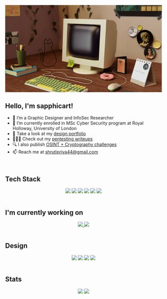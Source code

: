 <div align="center">
<img src="assets/intro-gif.gif" alt="GIF of my 3D Intro">
</div>

<h2>Hello, I'm sapphicart!</h2>

- 👀 I’m a Graphic Designer and InfoSec Researcher
- 🌱 I’m currently enrolled in MSc Cyber Security program at Royal Holloway, University of London
- 🦄 Take a look at my [design portfolio](https://www.behance.net/sapphicart)
- 👩🏻‍💻 Check out my [pentesting writeups](https://www.shrutipriya.in/writeups/writeups-introduction)
- 🔍 I also publish [OSINT + Cryptography challenges](https://www.shrutipriya.in/challenges/challenges-introduction)
- 📫 Reach me at [shrutipriya44@gmail.com](mailto:shrutipriya44@gmail.com)

<br>


<h2>Tech Stack</h2>

<div align="center">
<img src="https://img.shields.io/badge/Python-14354C?style=for-the-badge&logo=python&logoColor=white">
<img src="https://img.shields.io/badge/HTML5-E34F26?style=for-the-badge&logo=html5&logoColor=white">
<img src="https://img.shields.io/badge/CSS3-1572B6?style=for-the-badge&logo=css3&logoColor=white">
<img src="https://img.shields.io/badge/C%23-239120?style=for-the-badge&logo=c-sharp&logoColor=white">
<img src="https://img.shields.io/badge/Django-092E20?style=for-the-badge&logo=django&logoColor=white">
<img src="https://img.shields.io/badge/JavaScript-F7DF1E?style=for-the-badge&logo=JavaScript&logoColor=white">
</div>
 
<br>

<h2>I'm currently working on</h2>

<div align="center">
<a href="https://github.com/sapphicart/sqli-fuzzer">
    <img height=120px src="https://github-readme-stats.vercel.app/api/pin/?username=sapphicart&repo=sqli-fuzzer&theme=ayu-mirage&bg_color=00000000">
</a>
<a href="https://github.com/sapphicart/malicious-binary">
    <img height=120px src="https://github-readme-stats.vercel.app/api/pin/?username=sapphicart&repo=malicious-binary&theme=ayu-mirage&bg_color=00000000">
</a>
</div>

<br>

<h2>Design</h2>

<div align="center">
    <img src="https://img.shields.io/badge/Figma-F24E1E?style=for-the-badge&logo=figma&logoColor=white">
    <img src="https://img.shields.io/badge/Adobe%20Illustrator-FF9A00?style=for-the-badge&logo=adobe%20illustrator&logoColor=white">
    <img src="https://img.shields.io/badge/Adobe%20Photoshop-31A8FF?style=for-the-badge&logo=Adobe%20Photoshop&logoColor=black">
    <img src="https://img.shields.io/badge/blender-%23F5792A.svg?style=for-the-badge&logo=blender&logoColor=white">
</div>

<br>

<h2>Stats</h2>

<div align="center">
    <img height=200px src="https://github-readme-stats.vercel.app/api/top-langs/?username=sapphicart&hide=css,scss&theme=ayu-mirage&bg_color=00000000">
    <img height=200px src="https://github-readme-stats.vercel.app/api?username=sapphicart&show=prs_merged&theme=ayu-mirage&bg_color=00000000">
</div>

<!---
sapphicart/sapphicart is a ✨ special ✨ repository because its `README.md` (this file) appears on your GitHub profile.
You can click the Preview link to take a look at your changes.
--->
